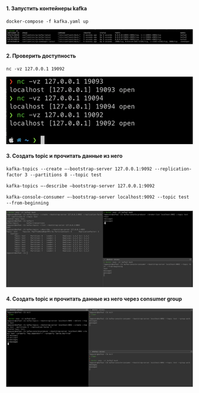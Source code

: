 #### 1. Запустить контейнеры kafka
```
docker-compose -f kafka.yaml up
```
![](./screenshot/docker-ps.png)

#### 2. Проверить доступность
```
nc -vz 127.0.0.1 19092
```
![](./screenshot/nc.png)

#### 3. Создать topic и прочитать данные из него
```
kafka-topics --create —-bootstrap-server 127.0.0.1:9092 --replication-factor 3 --partitions 8 --topic test
```
```
kafka-topics —-describe —bootstrap-server 127.0.0.1:9092
```
```
kafka-console-consumer —-bootstrap-server localhost:9092 --topic test --from-beginning
```
![](./screenshot/producer-consumer.png)
#### 4. Создать topic и прочитать данные из него через consumer group
![](./screenshot/consumer-group.png)
